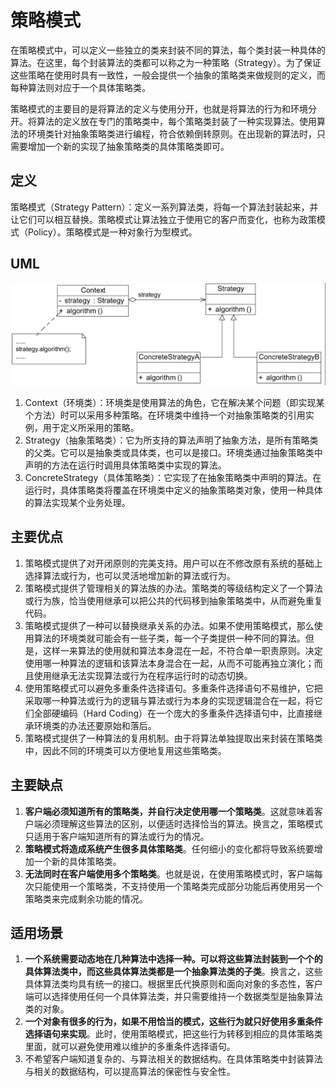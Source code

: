 # 策略模式

在策略模式中，可以定义一些独立的类来封装不同的算法，每个类封装一种具体的算法。在这里，每个封装算法的类都可以称之为一种策略（Strategy）。为了保证这些策略在使用时具有一致性，一般会提供一个抽象的策略类来做规则的定义，而每种算法则对应于一个具体策略类。

策略模式的主要目的是将算法的定义与使用分开，也就是将算法的行为和环境分开。将算法的定义放在专门的策略类中，每个策略类封装了一种实现算法。使用算法的环境类针对抽象策略类进行编程，符合依赖倒转原则。在出现新的算法时，只需要增加一个新的实现了抽象策略类的具体策略类即可。

## 定义

策略模式（Strategy Pattern）：定义一系列算法类，将每一个算法封装起来，并让它们可以相互替换。策略模式让算法独立于使用它的客户而变化，也称为政策模式（Policy）。策略模式是一种对象行为型模式。

## UML

![image-20240527132658990](./.gitbook/assets/image-20240527132658990.png)

1. Context（环境类）：环境类是使用算法的角色，它在解决某个问题（即实现某个方法）时可以采用多种策略。在环境类中维持一个对抽象策略类的引用实例，用于定义所采用的策略。
2. Strategy（抽象策略类）：它为所支持的算法声明了抽象方法，是所有策略类的父类。它可以是抽象类或具体类，也可以是接口。环境类通过抽象策略类中声明的方法在运行时调用具体策略类中实现的算法。
3. ConcreteStrategy（具体策略类）：它实现了在抽象策略类中声明的算法。在运行时，具体策略类将覆盖在环境类中定义的抽象策略类对象，使用一种具体的算法实现某个业务处理。

## 主要优点

1. 策略模式提供了对开闭原则的完美支持。用户可以在不修改原有系统的基础上选择算法或行为，也可以灵活地增加新的算法或行为。
2. 策略模式提供了管理相关的算法族的办法。策略类的等级结构定义了一个算法或行为族，恰当使用继承可以把公共的代码移到抽象策略类中，从而避免重复代码。
3. 策略模式提供了一种可以替换继承关系的办法。如果不使用策略模式，那么使用算法的环境类就可能会有一些子类，每一个子类提供一种不同的算法。但是，这样一来算法的使用就和算法本身混在一起，不符合单一职责原则。决定使用哪一种算法的逻辑和该算法本身混合在一起，从而不可能再独立演化；而且使用继承无法实现算法或行为在程序运行时的动态切换。
4. 使用策略模式可以避免多重条件选择语句。多重条件选择语句不易维护，它把采取哪一种算法或行为的逻辑与算法或行为本身的实现逻辑混合在一起，将它们全部硬编码（Hard Coding）在一个庞大的多重条件选择语句中，比直接继承环境类的办法还要原始和落后。
5. 策略模式提供了一种算法的复用机制。由于将算法单独提取出来封装在策略类中，因此不同的环境类可以方便地复用这些策略类。

## 主要缺点

1. **客户端必须知道所有的策略类，并自行决定使用哪一个策略类**。这就意味着客户端必须理解这些算法的区别，以便适时选择恰当的算法。换言之，策略模式只适用于客户端知道所有的算法或行为的情况。
2. **策略模式将造成系统产生很多具体策略类**。任何细小的变化都将导致系统要增加一个新的具体策略类。
3. **无法同时在客户端使用多个策略类**。也就是说，在使用策略模式时，客户端每次只能使用一个策略类，不支持使用一个策略类完成部分功能后再使用另一个策略类来完成剩余功能的情况。

## 适用场景

1. **一个系统需要动态地在几种算法中选择一种。可以将这些算法封装到一个个的具体算法类中，而这些具体算法类都是一个抽象算法类的子类**。换言之，这些具体算法类均具有统一的接口。根据里氏代换原则和面向对象的多态性，客户端可以选择使用任何一个具体算法类，并只需要维持一个数据类型是抽象算法类的对象。
2. **一个对象有很多的行为，如果不用恰当的模式，这些行为就只好使用多重条件选择语句来实现**。此时，使用策略模式，把这些行为转移到相应的具体策略类里面，就可以避免使用难以维护的多重条件选择语句。
3. 不希望客户端知道复杂的、与算法相关的数据结构。在具体策略类中封装算法与相关的数据结构，可以提高算法的保密性与安全性。